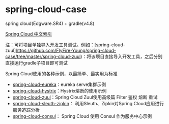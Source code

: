 # spring-cloud-case
spring cloud(Edgware.SR4) + gradle(v4.8)

[Spring Cloud 中文索引](https://github.com/FlyFire-Young/spring-cloud-case)

注：可将项目单独导入开发工具测试。例如：[spring-cloud-zuul]https://github.com/FlyFire-Young/spring-cloud-case/tree/master/spring-cloud-zuul)：将该项目直接导入开发工具，之后分别直接运行gradle子项目即可测试

Spring Cloud使用的各种示例，以最简单、最实用为标准

- [spring-cloud-eureka](https://github.com/FlyFire-Young/spring-cloud-case/tree/master/spring-cloud-eureka)：eureka serve集群示例
- [spring-cloud-hystrix](https://github.com/FlyFire-Young/spring-cloud-case/tree/master/spring-cloud-hystrix)：Hystrix熔断的使用示例
- [spring-cloud-zuul](https://github.com/FlyFire-Young/spring-cloud-case/tree/master/spring-cloud-zuul)：Spring Cloud Zuul使用高级篇 Filter 鉴权 熔断 重试   
- [spring-cloud-sleuth-zipkin](https://github.com/FlyFire-Young/spring-cloud-case/tree/master/spring-cloud-sleuth-zipkin)： 利用Sleuth、Zipkin对Spring Cloud应用进行服务追踪分析  
- [spring-cloud-consul](https://github.com/FlyFire-Young/spring-cloud-case/tree/master/spring-cloud-consul)： Spring Cloud 使用 Consul 作为服务中心示例  

